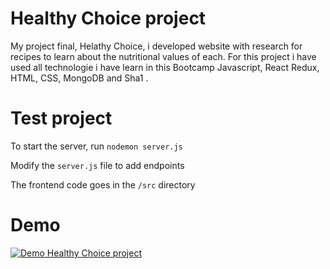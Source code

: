 # Healthy Choice project

My project final, Helathy Choice, i developed website with research for recipes to learn about the nutritional values of each. For this project i have used all technologie i have learn in this Bootcamp Javascript, React Redux, HTML, CSS, MongoDB and Sha1 .

# Test project

To start the server, run `nodemon server.js`

Modify the `server.js` file to add endpoints

The frontend code goes in the `/src` directory

# Demo

[![Demo Healthy Choice project](https://i.ytimg.com/vi/gx2g9DN1hTw/hqdefault.jpg?sqp=-oaymwEjCPYBEIoBSFryq4qpAxUIARUAAAAAGAElAADIQj0AgKJDeAE=&rs=AOn4CLAfFxSYE5560h_tg3V6x7ySZmNOpg)](https://www.youtube.com/watch?v=gx2g9DN1hTw)
